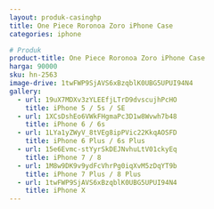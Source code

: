 ```yaml
---
layout: produk-casinghp
title: One Piece Roronoa Zoro iPhone Case
categories: iphone

# Produk
product-title: One Piece Roronoa Zoro iPhone Case
harga: 90000
sku: hn-2563
image-drive: 1twFWP9SjAVS6xBzqblK0UBG5UPUI94N4
gallery:
  - url: 19uX7MDXv3zYLEEfjLTrD9dvscujhPcHO
    title: iPhone 5 / 5s / SE
  - url: 1XCsDshEo6VWkFHgmaPc3D1w8Wvwh7b48
    title: iPhone 6 / 6s
  - url: 1LYa1yZWyV_8tVEg8ipPVic22KkqAOSFD
    title: iPhone 6 Plus / 6s Plus
  - url: 15e6Evmc-stYyrSkDEJNvhuLtV01ckyEq
    title: iPhone 7 / 8
  - url: 1M8w9DK9v9ydFcVhrPg0iqXvM5zDqYT9b
    title: iPhone 7 Plus / 8 Plus
  - url: 1twFWP9SjAVS6xBzqblK0UBG5UPUI94N4
    title: iPhone X
---
```

